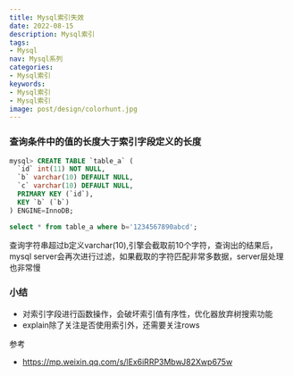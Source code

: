 ```yaml
---
title: Mysql索引失效
date: 2022-08-15
description: Mysql索引
tags:
- Mysql
nav: Mysql系列
categories:
- Mysql索引
keywords:
- Mysql索引
- Mysql索引
image: post/design/colorhunt.jpg
---
```




### &#x20;查询条件中的值的长度大于索引字段定义的长度

```sql
mysql> CREATE TABLE `table_a` (
  `id` int(11) NOT NULL,
  `b` varchar(10) DEFAULT NULL,
  `c` varchar(10) DEFAULT NULL,
  PRIMARY KEY (`id`),
  KEY `b` (`b`)
) ENGINE=InnoDB;
```

```sql
select * from table_a where b='1234567890abcd';
```

查询字符串超过b定义varchar(10),引擎会截取前10个字符，查询出的结果后，mysql server会再次进行过滤，如果截取的字符匹配非常多数据，server层处理也非常慢



### &#x20;小结

*   对索引字段进行函数操作，会破坏索引值有序性，优化器放弃树搜索功能
*   explain除了关注是否使用索引外，还需要关注rows

参考

  - <https://mp.weixin.qq.com/s/lEx6iRRP3MbwJ82Xwp675w>